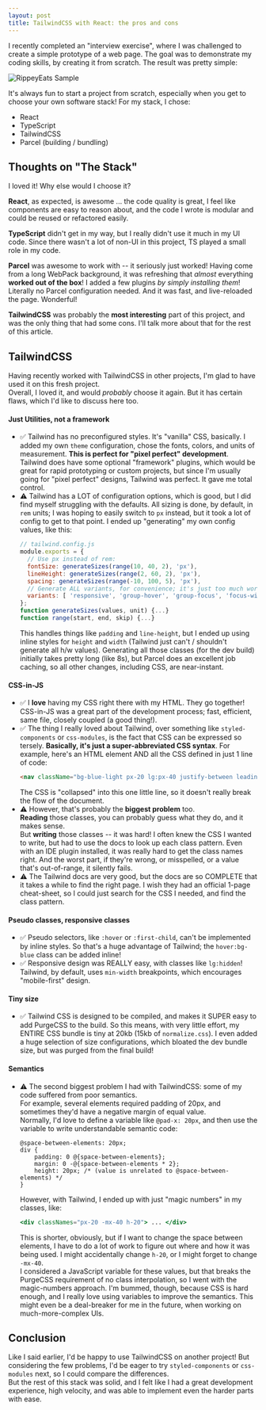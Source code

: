 ```yaml
---
layout: post
title: TailwindCSS with React: the pros and cons
---
```


I recently completed an "interview exercise", where I was challenged to create a simple prototype of a web page.  The goal was to demonstrate my coding skills, by creating it from scratch.  The result was pretty simple:

![RippeyEats Sample](https://user-images.githubusercontent.com/430608/91997404-4a8c3000-ecf7-11ea-8068-d63ab8f34a84.gif)

It's always fun to start a project from scratch, especially when you get to choose your own software stack!  For my stack, I chose:
- React
- TypeScript
- TailwindCSS
- Parcel (building / bundling)

## Thoughts on "The Stack"
I loved it!  Why else would I choose it?

**React**, as expected, is awesome ... the code quality is great, I feel like components are easy to reason about, and the code I wrote is modular and could be reused or refactored easily.

**TypeScript** didn't get in my way, but I really didn't use it much in my UI code.  Since there wasn't a lot of non-UI in this project, TS played a small role in my code.

**Parcel** was awesome to work with -- it seriously just worked!  Having come from a long WebPack background, it was refreshing that _almost_ everything **worked out of the box**! I added a few plugins _by simply installing them_!  Literally no Parcel configuration needed.  And it was fast, and live-reloaded the page.  Wonderful!  

**TailwindCSS** was probably the **most interesting** part of this project, and was the only thing that had some cons.  I'll talk more about that for the rest of this article.


## TailwindCSS

Having recently worked with TailwindCSS in other projects, I'm glad to have used it on this fresh project.  
Overall, I loved it, and would _probably_ choose it again.  But it has certain flaws, which I'd like to discuss here too.  

#### Just Utilities, not a framework
- ✅ Tailwind has no preconfigured styles.  It's "vanilla" CSS, basically.  I added my own `theme` configuration, chose the fonts, colors, and units of measurement.  **This is perfect for "pixel perfect" development**.  
  Tailwind does have some optional "framework" plugins, which would be great for rapid prototyping or custom projects, but since I'm usually going for "pixel perfect" designs, Tailwind was perfect.  It gave me total control.  
- ⚠️ Tailwind has a LOT of configuration options, which is good, but I did find myself struggling with the defaults.  All sizing is done, by default, in `rem` units; I was hoping to easily switch to `px` instead, but it took a lot of config to get to that point.
  I ended up "generating" my own config values, like this:
  ```javascript
  // tailwind.config.js
  module.exports = {
    // Use px instead of rem:
    fontSize: generateSizes(range(10, 40, 2), 'px'),
    lineHeight: generateSizes(range(2, 60, 2), 'px'),
    spacing: generateSizes(range(-10, 100, 5), 'px'),
    // Generate ALL variants, for convenience; it's just too much work to manage a per-prop list:
    variants: [ 'responsive', 'group-hover', 'group-focus', 'focus-within', 'first', 'last', 'odd', 'even', 'hover', 'focus', 'active', 'visited', 'disabled' ]
  };
  function generateSizes(values, unit) {...}
  function range(start, end, skip) {...}
  ```
  This handles things like `padding` and `line-height`, but I ended up using inline styles for `height` and `width` (Tailwind just can't / shouldn't generate all h/w values).
  Generating all those classes (for the dev build) initially takes pretty long (like 8s), but Parcel does an excellent job caching, so all other changes, including CSS, are near-instant. 


#### CSS-in-JS

- ✅ I **love** having my CSS right there with my HTML.  They go together!  CSS-in-JS was a great part of the development process; fast, efficient, same file, closely coupled (a good thing!).  
- ✅ The thing I really loved about Tailwind, over something like `styled-components` or `css-modules`, is the fact that CSS can be expressed so tersely.  **Basically, it's just a super-abbreviated CSS syntax**.  For example, here's an HTML element AND all the CSS defined in just 1 line of code:
    ```html
    <nav className="bg-blue-light px-20 lg:px-40 justify-between leading-52 flex items-center"> ... </nav>
    ```  
  The CSS is "collapsed" into this one little line, so it doesn't really break the flow of the document. 
- ⚠️ However, that's probably the **biggest problem** too.  
  **Reading** those classes, you can probably guess what they do, and it makes sense.  
  But **writing** those classes -- it was hard!  I often knew the CSS I wanted to write, but had to use the docs to look up each class pattern.  Even with an IDE plugin installed, it was really hard to get the class names right.  And the worst part, if they're wrong, or misspelled, or a value that's out-of-range, it silently fails.  
- ⚠️ The Tailwind docs are very good, but the docs are so COMPLETE that it takes a while to find the right page.  I wish they had an official 1-page cheat-sheet, so I could just search for the CSS I needed, and find the class pattern.


#### Pseudo classes, responsive classes

- ✅ Pseudo selectors, like `:hover` or `:first-child`, can't be implemented by inline styles.  So that's a huge advantage of Tailwind; the `hover:bg-blue` class can be added inline!
- ✅ Responsive design was REALLY easy, with classes like `lg:hidden`!  Tailwind, by default, uses `min-width` breakpoints, which encourages "mobile-first" design.


#### Tiny size

- ✅ Tailwind CSS is designed to be compiled, and makes it SUPER easy to add PurgeCSS to the build.  So this means, with very little effort, my ENTIRE CSS bundle is tiny at 20kb (15kb of `normalize.css`).
  I even added a huge selection of size configurations, which bloated the dev bundle size, but was purged from the final build!


#### Semantics

- ⚠️ The second biggest problem I had with TailwindCSS: some of my code suffered from poor semantics.  
  For example, several elements required padding of 20px, and sometimes they'd have a negative margin of equal value.  
  Normally, I'd love to define a variable like `@pad-x: 20px`, and then use the variable to write understandable semantic code:
  ```less
  @space-between-elements: 20px;
  div {
      padding: 0 @{space-between-elements};
      margin: 0 -@{space-between-elements * 2};
      height: 20px; /* (value is unrelated to @space-between-elements) */ 
  }
  ```   
  However, with Tailwind, I ended up with just "magic numbers" in my classes, like:
  ```jsx
  <div classNames="px-20 -mx-40 h-20"> ... </div>
  ```
  This is shorter, obviously, but if I want to change the space between elements, I have to do a lot of work to figure out where and how it was being used.  I might accidentally change `h-20`, or I might forget to change `-mx-40`.  
  I considered a JavaScript variable for these values, but that breaks the PurgeCSS requirement of no class interpolation, so I went with the magic-numbers approach. 
  I'm bummed, though, because CSS is hard enough, and I really love using variables to improve the semantics.  This might even be a deal-breaker for me in the future, when working on much-more-complex UIs.


## Conclusion

Like I said earlier, I'd be happy to use TailwindCSS on another project!  But considering the few problems, I'd be eager to try `styled-components` or `css-modules` next, so I could compare the differences.  
But the rest of this stack was solid, and I felt like I had a great development experience, high velocity, and was able to implement even the harder parts with ease.  

